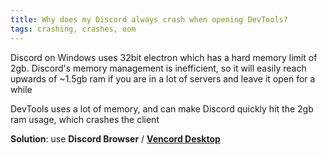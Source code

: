 ```yaml
---
title: Why does my Discord always crash when opening DevTools?
tags: crashing, crashes, oom
---
```


Discord on Windows uses 32bit electron which has a hard memory limit of 2gb. Discord's memory management is inefficient, so it will easily reach upwards of ~1.5gb ram if you are in a lot of servers and leave it open for a while

DevTools uses a lot of memory, and can make Discord quickly hit the 2gb ram usage, which crashes the client

**Solution**: use **Discord Browser** / **[Vencord Desktop](https://github.com/Vencord/Desktop)** 
